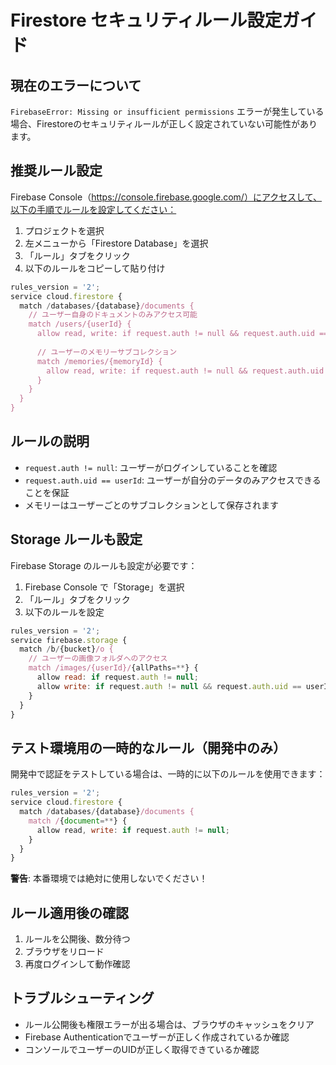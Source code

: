 # Firestore セキュリティルール設定ガイド

## 現在のエラーについて

`FirebaseError: Missing or insufficient permissions` エラーが発生している場合、Firestoreのセキュリティルールが正しく設定されていない可能性があります。

## 推奨ルール設定

Firebase Console（https://console.firebase.google.com/）にアクセスして、以下の手順でルールを設定してください：

1. プロジェクトを選択
2. 左メニューから「Firestore Database」を選択
3. 「ルール」タブをクリック
4. 以下のルールをコピーして貼り付け

```javascript
rules_version = '2';
service cloud.firestore {
  match /databases/{database}/documents {
    // ユーザー自身のドキュメントのみアクセス可能
    match /users/{userId} {
      allow read, write: if request.auth != null && request.auth.uid == userId;
      
      // ユーザーのメモリーサブコレクション
      match /memories/{memoryId} {
        allow read, write: if request.auth != null && request.auth.uid == userId;
      }
    }
  }
}
```

## ルールの説明

- `request.auth != null`: ユーザーがログインしていることを確認
- `request.auth.uid == userId`: ユーザーが自分のデータのみアクセスできることを保証
- メモリーはユーザーごとのサブコレクションとして保存されます

## Storage ルールも設定

Firebase Storage のルールも設定が必要です：

1. Firebase Console で「Storage」を選択
2. 「ルール」タブをクリック
3. 以下のルールを設定

```javascript
rules_version = '2';
service firebase.storage {
  match /b/{bucket}/o {
    // ユーザーの画像フォルダへのアクセス
    match /images/{userId}/{allPaths=**} {
      allow read: if request.auth != null;
      allow write: if request.auth != null && request.auth.uid == userId;
    }
  }
}
```

## テスト環境用の一時的なルール（開発中のみ）

開発中で認証をテストしている場合は、一時的に以下のルールを使用できます：

```javascript
rules_version = '2';
service cloud.firestore {
  match /databases/{database}/documents {
    match /{document=**} {
      allow read, write: if request.auth != null;
    }
  }
}
```

**警告**: 本番環境では絶対に使用しないでください！

## ルール適用後の確認

1. ルールを公開後、数分待つ
2. ブラウザをリロード
3. 再度ログインして動作確認

## トラブルシューティング

- ルール公開後も権限エラーが出る場合は、ブラウザのキャッシュをクリア
- Firebase Authenticationでユーザーが正しく作成されているか確認
- コンソールでユーザーのUIDが正しく取得できているか確認